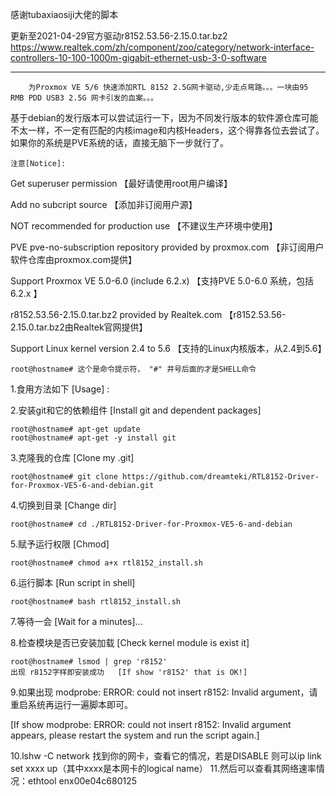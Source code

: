 感谢tubaxiaosiji大佬的脚本

更新至2021-04-29官方驱动r8152.53.56-2.15.0.tar.bz2
https://www.realtek.com/zh/component/zoo/category/network-interface-controllers-10-100-1000m-gigabit-ethernet-usb-3-0-software


************************************************************************************************************


        为Proxmox VE 5/6 快速添加RTL 8152 2.5G网卡驱动,少走点弯路。。。一块由95 RMB PDD USB3 2.5G 网卡引发的血案。。。       



基于debian的发行版本可以尝试运行一下，因为不同发行版本的软件源仓库可能不太一样，不一定有匹配的内核image和内核Headers，这个得靠各位去尝试了。
如果你的系统是PVE系统的话，直接无脑下一步就行了。                                   


	注意[Notice]:           
Get superuser permission 【最好请使用root用户编译】  

Add no subcript source 【添加非订阅用户源】

NOT recommended for production use 【不建议生产环境中使用】   

PVE pve-no-subscription repository provided by proxmox.com 【非订阅用户软件仓库由proxmox.com提供】

Support Proxmox VE 5.0-6.0 (include 6.2.x) 【支持PVE 5.0-6.0 系统，包括6.2.x 】  

r8152.53.56-2.15.0.tar.bz2 provided by Realtek.com 【r8152.53.56-2.15.0.tar.bz2由Realtek官网提供】

Support Linux kernel version 2.4 to 5.6   【支持的Linux内核版本，从2.4到5.6】
    
	root@hostname# 这个是命令提示符， "#" 井号后面的才是SHELL命令
                		
1.食用方法如下 [Usage] :  
		

2.安装git和它的依赖组件  [Install git and dependent packages] 

	root@hostname# apt-get update     
	root@hostname# apt-get -y install git

3.克隆我的仓库  [Clone my .git]

	root@hostname# git clone https://github.com/dreamteki/RTL8152-Driver-for-Proxmox-VE5-6-and-debian.git  

4.切换到目录	  [Change dir]   

	root@hostname# cd ./RTL8152-Driver-for-Proxmox-VE5-6-and-debian  

5.赋予运行权限   [Chmod]   

	root@hostname# chmod a+x rtl8152_install.sh  

6.运行脚本    [Run script in shell]   

	root@hostname# bash rtl8152_install.sh  

7.等待一会   [Wait for a minutes]...  



8.检查模块是否已安装加载   [Check kernel module is exist it]   

	root@hostname# lsmod | grep 'r8152'   	
	出现 r8152字样即安装成功   [If show 'r8152' that is OK!]
	
	
9.如果出现  modprobe: ERROR: could not insert r8152: Invalid argument，请重启系统再运行一遍脚本即可。
		
[If show modprobe: ERROR: could not insert r8152: Invalid argument appears, please restart the system and run the script again.]        		
	
10.lshw -C network 找到你的网卡，查看它的情况，若是DISABLE 则可以ip link set xxxx up（其中xxxx是本网卡的logical name）
11.然后可以查看其网络速率情况：ethtool enx00e04c680125
